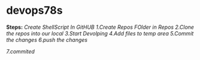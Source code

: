 # devops78s

**Steps:**
*Create ShellScript In GitHUB*
*1.Create Repos FOlder in Repos*
*2.Clone the repos into our local*
*3.Start Devolping*
*4.Add files to temp area*
*5.Commit the changes*
*6.push the changes*

*7.commited*
